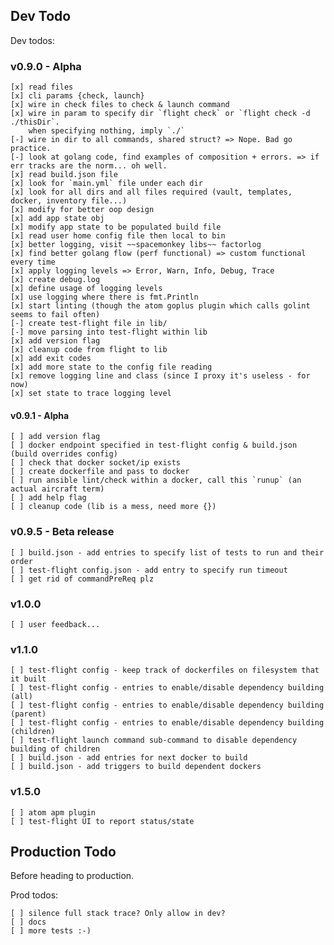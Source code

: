 ## Dev Todo

Dev todos:

### v0.9.0 - Alpha

    [x] read files
    [x] cli params {check, launch}
    [x] wire in check files to check & launch command
    [x] wire in param to specify dir `flight check` or `flight check -d ./thisDir`.
        when specifying nothing, imply `./`
    [-] wire in dir to all commands, shared struct? => Nope. Bad go practice.
    [-] look at golang code, find examples of composition + errors. => if err tracks are the norm... oh well.
    [x] read build.json file
    [x] look for `main.yml` file under each dir
    [x] look for all dirs and all files required (vault, templates, docker, inventory file...)
    [x] modify for better oop design
    [x] add app state obj
    [x] modify app state to be populated build file
    [x] read user home config file then local to bin
    [x] better logging, visit ~~spacemonkey libs~~ factorlog
    [x] find better golang flow (perf functional) => custom functional every time
    [x] apply logging levels => Error, Warn, Info, Debug, Trace
    [x] create debug.log
    [x] define usage of logging levels
    [x] use logging where there is fmt.Println
    [x] start linting (though the atom goplus plugin which calls golint seems to fail often)
    [-] create test-flight file in lib/
    [-] move parsing into test-flight within lib
    [x] add version flag
    [x] cleanup code from flight to lib
    [x] add exit codes
    [x] add more state to the config file reading
    [x] remove logging line and class (since I proxy it's useless - for now)
    [x] set state to trace logging level

#### v0.9.1 - Alpha

    [ ] add version flag
    [ ] docker endpoint specified in test-flight config & build.json (build overrides config)
    [ ] check that docker socket/ip exists
    [ ] create dockerfile and pass to docker
    [ ] run ansible lint/check within a docker, call this `runup` (an actual aircraft term)
    [ ] add help flag
    [ ] cleanup code (lib is a mess, need more {})

### v0.9.5 - Beta release

    [ ] build.json - add entries to specify list of tests to run and their order
    [ ] test-flight config.json - add entry to specify run timeout
    [ ] get rid of commandPreReq plz

### v1.0.0

    [ ] user feedback...

### v1.1.0

    [ ] test-flight config - keep track of dockerfiles on filesystem that it built
    [ ] test-flight config - entries to enable/disable dependency building (all)
    [ ] test-flight config - entries to enable/disable dependency building (parent)
    [ ] test-flight config - entries to enable/disable dependency building (children)
    [ ] test-flight launch command sub-command to disable dependency building of children
    [ ] build.json - add entries for next docker to build
    [ ] build.json - add triggers to build dependent dockers

### v1.5.0

    [ ] atom apm plugin
    [ ] test-flight UI to report status/state

## Production Todo

Before heading to production.

Prod todos:

    [ ] silence full stack trace? Only allow in dev?
    [ ] docs
    [ ] more tests :-)
